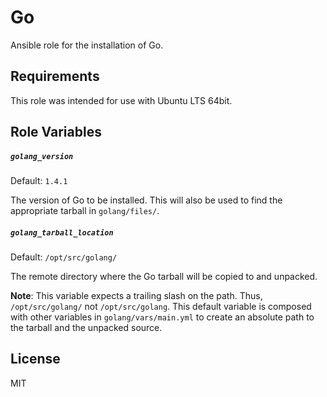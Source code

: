 Go
=========
Ansible role for the installation of Go.

Requirements
------------
This role was intended for use with Ubuntu LTS 64bit.

Role Variables
--------------

##### `golang_version`
Default: `1.4.1`

The version of Go to be installed. This will also be used to find the appropriate tarball in `golang/files/`.

##### `golang_tarball_location`
Default: `/opt/src/golang/`

The remote directory where the Go tarball will be copied to and unpacked.

**Note**: This variable expects a trailing slash on the path. Thus, `/opt/src/golang/` not `/opt/src/golang`. This default variable is composed with other variables in `golang/vars/main.yml` to create an absolute path to the tarball and the unpacked source. 

License
-------
MIT
